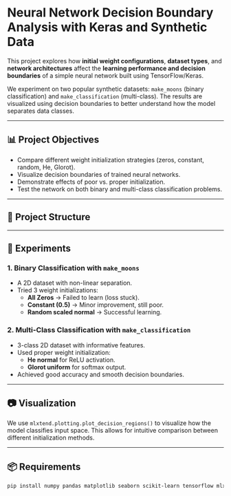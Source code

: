 # Neural Network Decision Boundary Analysis with Keras and Synthetic Data

This project explores how **initial weight configurations**, **dataset types**, and **network architectures** affect the **learning performance and decision boundaries** of a simple neural network built using TensorFlow/Keras.

We experiment on two popular synthetic datasets: `make_moons` (binary classification) and `make_classification` (multi-class). The results are visualized using decision boundaries to better understand how the model separates data classes.

---

## 📊 Project Objectives

- Compare different weight initialization strategies (zeros, constant, random, He, Glorot).
- Visualize decision boundaries of trained neural networks.
- Demonstrate effects of poor vs. proper initialization.
- Test the network on both binary and multi-class classification problems.

---

## 📁 Project Structure


---

## 🧪 Experiments

### 1. **Binary Classification with `make_moons`**

- A 2D dataset with non-linear separation.
- Tried 3 weight initializations:
  - **All Zeros** → Failed to learn (loss stuck).
  - **Constant (0.5)** → Minor improvement, still poor.
  - **Random scaled normal** → Successful learning.

### 2. **Multi-Class Classification with `make_classification`**

- 3-class 2D dataset with informative features.
- Used proper weight initialization:
  - **He normal** for ReLU activation.
  - **Glorot uniform** for softmax output.
- Achieved good accuracy and smooth decision boundaries.

---

## 📷 Visualization

We use `mlxtend.plotting.plot_decision_regions()` to visualize how the model classifies input space. This allows for intuitive comparison between different initialization methods.

---

## 📦 Requirements

```bash
pip install numpy pandas matplotlib seaborn scikit-learn tensorflow mlxtend
